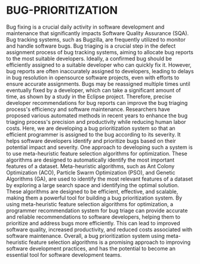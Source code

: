 # BUG-PRIORITIZATION
Bug fixing is a crucial daily activity in software development and maintenance that significantly impacts 
Software Quality Assurance (SQA). Bug tracking systems, such as Bugzilla, are frequently utilized to 
monitor and handle software bugs. Bug triaging is a crucial step in the defect assignment process of bug 
tracking systems, aiming to allocate bug reports to the most suitable developers. Ideally, a confirmed bug 
should be efficiently assigned to a suitable developer who can quickly fix it. However, bug reports are 
often inaccurately assigned to developers, leading to delays in bug resolution in opensource software 
projects, even with efforts to ensure accurate assignments. Bugs may be reassigned multiple times until 
eventually fixed by a developer, which can take a significant amount of time, as shown by a study in the 
Eclipse project. Therefore, precise developer recommendations for bug reports can improve the bug 
triaging process's efficiency and software maintenance. Researchers have proposed various automated 
methods in recent years to enhance the bug triaging process's precision and productivity while reducing 
human labor costs. 
Here, we are developing a bug prioritization system so that an efficient programmer is assigned to the bug 
according to its severity. It helps software developers identify and prioritize bugs based on their potential 
impact and severity. One approach to developing such a system is to use meta-heuristic feature selection 
algorithms for optimization. These algorithms are designed to automatically identify the most important 
features of a dataset. Meta-heuristic algorithms, such as Ant Colony Optimization (ACO), Particle Swarm 
Optimization (PSO), and Genetic Algorithms (GA), are used to identify the most relevant features of a 
dataset by exploring a large search space and identifying the optimal solution. These algorithms are 
designed to be efficient, effective, and scalable, making them a powerful tool for building a bug 
prioritization system. By using meta-heuristic feature selection algorithms for optimization, a programmer 
recommendation system for bug triage can provide accurate and reliable recommendations to software 
developers, helping them to prioritize and address bugs more efficiently. This can lead to improved 
software quality, increased productivity, and reduced costs associated with software maintenance. Overall, 
a bug prioritization system using meta-heuristic feature selection algorithms is a promising approach to 
improving software development practices, and has the potential to become an essential tool for software 
development teams.

